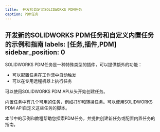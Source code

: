 ```yaml
---
title:  开发和自定义SOLIDWORKS PDM任务
caption: PDM任务
---
```

 开发新的SOLIDWORKS PDM任务和自定义内置任务的示例和指南
labels: [任务,插件,PDM]
sidebar_position: 0
---
SOLIDWORKS PDM任务是一种特殊类型的插件，可以提供额外的功能：

* 可以配置任务在工作流中自动触发
* 可以在专用远程机器上执行任务

可以使用SOLIDWORKS PDM API从头开始创建任务。

内置任务中有几个可用的任务，例如打印和转换任务。可以使用SOLIDWORKS PDM API自定义这些任务的脚本。

本节中的示例和教程帮助您探索PDM任务，并提供创建新任务或配置内置任务的指南。